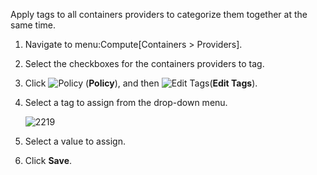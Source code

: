 Apply tags to all containers providers to categorize them together at
the same time.

1.  Navigate to menu:Compute\[Containers \> Providers\].

2.  Select the checkboxes for the containers providers to tag.

3.  Click ![Policy](1941.png) (**Policy**), and then ![Edit
    Tags](1851.png)(**Edit Tags**).

4.  Select a tag to assign from the drop-down menu.
    
    ![2219](2219.png)

5.  Select a value to assign.

6.  Click **Save**.
